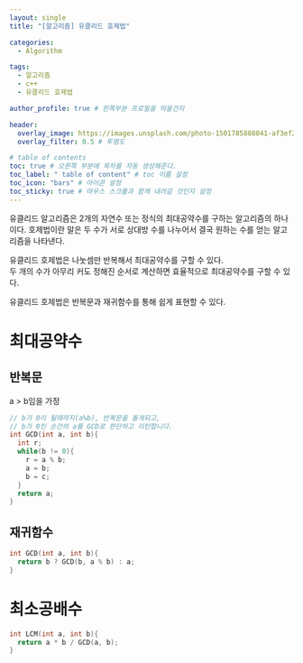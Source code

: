 ```yaml
---
layout: single
title: "[알고리즘] 유클리드 호제법"

categories:
  - Algorithm

tags:
  - 알고리즘
  - c++
  - 유클리드 호제법

author_profile: true # 왼쪽부분 프로필을 띄울건지

header:
  overlay_image: https://images.unsplash.com/photo-1501785888041-af3ef285b470?ixlib=rb-1.2.1&ixid=eyJhcHBfaWQiOjEyMDd9&auto=format&fit=crop&w=1350&q=80
  overlay_filter: 0.5 # 투명도

# table of contents
toc: true # 오른쪽 부분에 목차를 자동 생성해준다.
toc_label: " table of content" # toc 이름 설정
toc_icon: "bars" # 아이콘 설정
toc_sticky: true # 마우스 스크롤과 함께 내려갈 것인지 설정
---
```


유클리드 알고리즘은 2개의 자연수 또는 정식의 최대공약수를 구하는 알고리즘의 하나이다. 호제법이란 말은 두 수가 서로 상대방 수를 나누어서 결국 원하는 수를 얻는 알고리즘을 나타낸다.

유클리드 호제법은 나눗셈만 반복해서 최대공약수를 구할 수 있다.  
두 개의 수가 아무리 커도 정해진 순서로 계산하면 효율적으로 최대공약수를 구할 수 있다.

유클리드 호제법은 반복문과 재귀함수를 통해 쉽게 표현할 수 있다.

# 최대공약수

## 반복문

a > b임을 가정

```c++
// b가 0이 될때까지(a%b), 반복문을 돌게되고,
// b가 0인 순간의 a를 GCD로 판단하고 리턴합니다.
int GCD(int a, int b){
  int r;
  while(b != 0){
    r = a % b;
    a = b;
    b = c;
  }
  return a;
}
```

## 재귀함수

```c++
int GCD(int a, int b){
  return b ? GCD(b, a % b) : a;
}
```

# 최소공배수

```c++
int LCM(int a, int b){
  return a * b / GCD(a, b);
}
```
